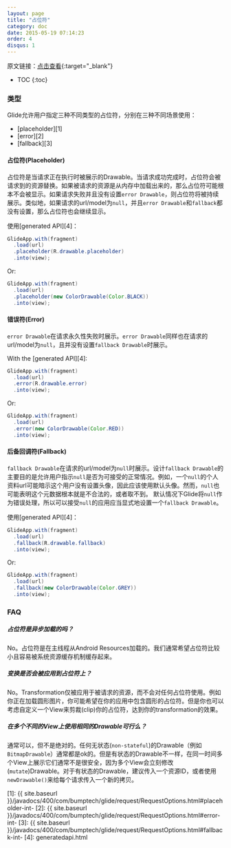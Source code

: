 ```yaml
---
layout: page
title: "占位符"
category: doc
date: 2015-05-19 07:14:23
order: 4
disqus: 1
---
```


原文链接：[点击查看](http://bumptech.github.io/glide/doc/placeholders.html){:target="_blank"}

* TOC
{:toc}

### 类型
Glide允许用户指定三种不同类型的占位符，分别在三种不同场景使用：

* [placeholder][1]
* [error][2]
* [fallback][3]

#### 占位符(Placeholder)

占位符是当请求正在执行时被展示的Drawable。当请求成功完成时，占位符会被请求到的资源替换。如果被请求的资源是从内存中加载出来的，那么占位符可能根本不会被显示。如果请求失败并且没有设置`error Drawable`，则占位符将被持续展示。类似地，如果请求的url/model为``null``，并且`error Drawable`和`fallback`都没有设置，那么占位符也会继续显示。

使用[generated API][4]：

```java
GlideApp.with(fragment)
  .load(url)
  .placeholder(R.drawable.placeholder)
  .into(view);
```

Or:

```java
GlideApp.with(fragment)
  .load(url)
  .placeholder(new ColorDrawable(Color.BLACK))
  .into(view);
```

#### 错误符(Error)

`error Drawable`在请求永久性失败时展示。`error Drawable`同样也在请求的url/model为``null``，且并没有设置`fallback Drawable`时展示。

With the [generated API][4]:

```java
GlideApp.with(fragment)
  .load(url)
  .error(R.drawable.error)
  .into(view);
```

Or:

```java
GlideApp.with(fragment)
  .load(url)
  .error(new ColorDrawable(Color.RED))
  .into(view);
```

#### 后备回调符(Fallback)
`fallback Drawable`在请求的url/model为``null``时展示。设计`fallback Drawable`的主要目的是允许用户指示``null``是否为可接受的正常情况。例如，一个``null``的个人资料url可能暗示这个用户没有设置头像，因此应该使用默认头像。然而，``null``也可能表明这个元数据根本就是不合法的，或者取不到。
默认情况下Glide将``null``作为错误处理，所以可以接受``null``的应用应当显式地设置一个`fallback Drawable`。

使用[generated API][4]：

```java
GlideApp.with(fragment)
  .load(url)
  .fallback(R.drawable.fallback)
  .into(view);
```

Or:

```java
GlideApp.with(fragment)
  .load(url)
  .fallback(new ColorDrawable(Color.GREY))
  .into(view);
```

### FAQ

##### 占位符是异步加载的吗？
No。占位符是在主线程从Android Resources加载的。我们通常希望占位符比较小且容易被系统资源缓存机制缓存起来。

##### 变换是否会被应用到占位符上？
No。Transformation仅被应用于被请求的资源，而不会对任何占位符使用。例如你正在加载圆形图片，你可能希望在你的应用中包含圆形的占位符。但是你也可以考虑自定义一个View来剪裁(clip)你的占位符，达到你的transformation的效果。

##### 在多个不同的View上使用相同的Drawable可行么？
通常可以，但不是绝对的。任何无状态(`non-stateful`)的Drawable（例如`BitmapDrawable`）通常都是ok的。但是有状态的Drawable不一样，在同一时间多个View上展示它们通常不是很安全，因为多个View会立刻修改(`mutate`)Drawable。对于有状态的Drawable，建议传入一个资源ID，或者使用`newDrawable()`来给每个请求传入一个新的拷贝。

[1]: {{ site.baseurl }}/javadocs/400/com/bumptech/glide/request/RequestOptions.html#placeholder-int-
[2]: {{ site.baseurl }}/javadocs/400/com/bumptech/glide/request/RequestOptions.html#error-int-
[3]: {{ site.baseurl }}/javadocs/400/com/bumptech/glide/request/RequestOptions.html#fallback-int-
[4]: generatedapi.html
